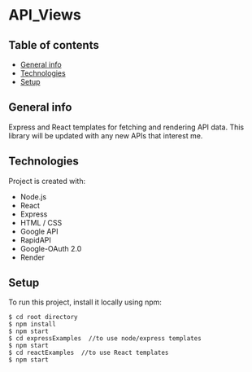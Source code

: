 # API_Views

## Table of contents
* [General info](#general-info)
* [Technologies](#technologies)
* [Setup](#setup)

## General info
Express and React templates for fetching and rendering API data. This library will be updated with any new APIs that interest me.  
	
## Technologies
Project is created with:
* Node.js
* React
* Express
* HTML / CSS 
* Google API
* RapidAPI
* Google-OAuth 2.0
* Render
	
## Setup
To run this project, install it locally using npm:

```
$ cd root directory
$ npm install
$ npm start
$ cd expressExamples  //to use node/express templates
$ npm start
$ cd reactExamples  //to use React templates
$ npm start

```